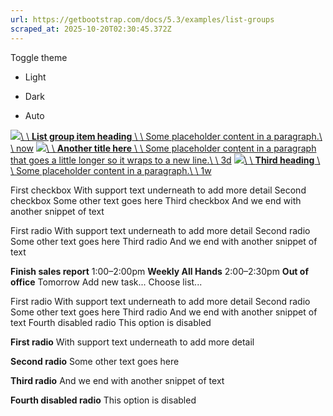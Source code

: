 ```yaml
---
url: https://getbootstrap.com/docs/5.3/examples/list-groups
scraped_at: 2025-10-20T02:30:45.372Z
---
```


Toggle theme

- Light

- Dark

- Auto


[![](https://github.com/twbs.png)\\
\\
**List group item heading** \\
\\
Some placeholder content in a paragraph.\\
\\
now](https://getbootstrap.com/docs/5.3/examples/list-groups/#) [![](https://github.com/twbs.png)\\
\\
**Another title here** \\
\\
Some placeholder content in a paragraph that goes a little longer so it wraps to a new line.\\
\\
3d](https://getbootstrap.com/docs/5.3/examples/list-groups/#) [![](https://github.com/twbs.png)\\
\\
**Third heading** \\
\\
Some placeholder content in a paragraph.\\
\\
1w](https://getbootstrap.com/docs/5.3/examples/list-groups/#)

First checkbox
With support text underneath to add more detail
Second checkbox
Some other text goes here
Third checkbox
And we end with another snippet of text

First radio
With support text underneath to add more detail
Second radio
Some other text goes here
Third radio
And we end with another snippet of text

**Finish sales report**
1:00–2:00pm
**Weekly All Hands**
2:00–2:30pm
**Out of office**
Tomorrow
Add new task...
Choose list...

First radio
With support text underneath to add more detail
Second radio
Some other text goes here
Third radio
And we end with another snippet of text
Fourth disabled radio
This option is disabled

**First radio** With support text underneath to add more detail

**Second radio** Some other text goes here

**Third radio** And we end with another snippet of text

**Fourth disabled radio** This option is disabled